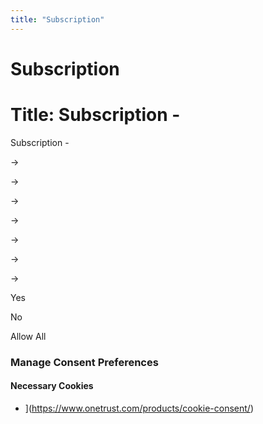 ```yaml
---
title: "Subscription"
---
```


# Subscription

# Title: Subscription -

Subscription -

→

→

→

→

→

→

→

Yes

No

Allow All
### Manage Consent Preferences

#### Necessary Cookies

- ](https://www.onetrust.com/products/cookie-consent/)